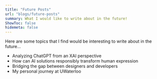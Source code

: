 ```yaml
---
title: "Future Posts"
url: "blogs/future-posts"
summary: What I would like to write about in the future!
ShowToc: false
hidemeta: false
---
```


Here are some topics that I find would be interesting to write about in the future...

* Analyzing ChatGPT from an XAI perspective
* How can AI solutions responsibly transform human expression
* Bridging the gap between designers and developers
* My personal journey at UWaterloo